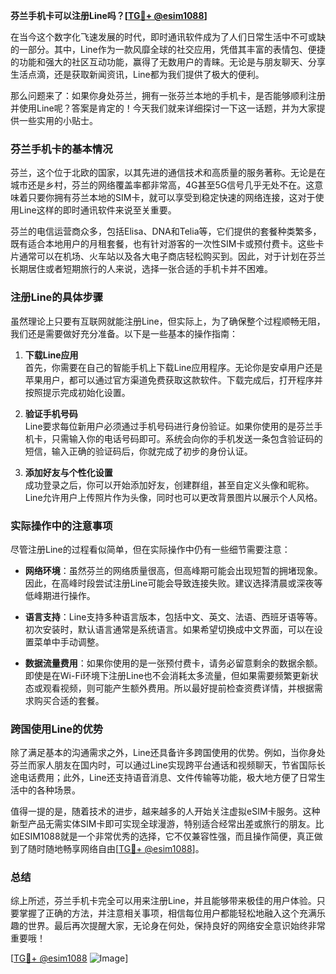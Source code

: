 **芬兰手机卡可以注册Line吗？[[TG💪+ @esim1088](https://t.me/s/esim1088)]**

在当今这个数字化飞速发展的时代，即时通讯软件成为了人们日常生活中不可或缺的一部分。其中，Line作为一款风靡全球的社交应用，凭借其丰富的表情包、便捷的功能和强大的社区互动功能，赢得了无数用户的青睐。无论是与朋友聊天、分享生活点滴，还是获取新闻资讯，Line都为我们提供了极大的便利。

那么问题来了：如果你身处芬兰，拥有一张芬兰本地的手机卡，是否能够顺利注册并使用Line呢？答案是肯定的！今天我们就来详细探讨一下这一话题，并为大家提供一些实用的小贴士。

### 芬兰手机卡的基本情况

芬兰，这个位于北欧的国家，以其先进的通信技术和高质量的服务著称。无论是在城市还是乡村，芬兰的网络覆盖率都非常高，4G甚至5G信号几乎无处不在。这意味着只要你拥有芬兰本地的SIM卡，就可以享受到稳定快速的网络连接，这对于使用Line这样的即时通讯软件来说至关重要。

芬兰的电信运营商众多，包括Elisa、DNA和Telia等，它们提供的套餐种类繁多，既有适合本地用户的月租套餐，也有针对游客的一次性SIM卡或预付费卡。这些卡片通常可以在机场、火车站以及各大电子商店轻松购买到。因此，对于计划在芬兰长期居住或者短期旅行的人来说，选择一张合适的手机卡并不困难。

### 注册Line的具体步骤

虽然理论上只要有互联网就能注册Line，但实际上，为了确保整个过程顺畅无阻，我们还是需要做好充分准备。以下是一些基本的操作指南：

1. **下载Line应用**  
   首先，你需要在自己的智能手机上下载Line应用程序。无论你是安卓用户还是苹果用户，都可以通过官方渠道免费获取这款软件。下载完成后，打开程序并按照提示完成初始化设置。

2. **验证手机号码**  
   Line要求每位新用户必须通过手机号码进行身份验证。如果你使用的是芬兰手机卡，只需输入你的电话号码即可。系统会向你的手机发送一条包含验证码的短信，输入正确的验证码后，你就完成了初步的身份认证。

3. **添加好友与个性化设置**  
   成功登录之后，你可以开始添加好友，创建群组，甚至自定义头像和昵称。Line允许用户上传照片作为头像，同时也可以更改背景图片以展示个人风格。

### 实际操作中的注意事项

尽管注册Line的过程看似简单，但在实际操作中仍有一些细节需要注意：

- **网络环境**：虽然芬兰的网络质量很高，但高峰期可能会出现短暂的拥堵现象。因此，在高峰时段尝试注册Line可能会导致连接失败。建议选择清晨或深夜等低峰期进行操作。
  
- **语言支持**：Line支持多种语言版本，包括中文、英文、法语、西班牙语等等。初次安装时，默认语言通常是系统语言。如果希望切换成中文界面，可以在设置菜单中手动调整。

- **数据流量费用**：如果你使用的是一张预付费卡，请务必留意剩余的数据余额。即使是在Wi-Fi环境下注册Line也不会消耗太多流量，但如果需要频繁更新状态或观看视频，则可能产生额外费用。所以最好提前检查资费详情，并根据需求购买合适的套餐。

### 跨国使用Line的优势

除了满足基本的沟通需求之外，Line还具备许多跨国使用的优势。例如，当你身处芬兰而家人朋友在国内时，可以通过Line实现跨平台通话和视频聊天，节省国际长途电话费用；此外，Line还支持语音消息、文件传输等功能，极大地方便了日常生活中的各种场景。

值得一提的是，随着技术的进步，越来越多的人开始关注虚拟eSIM卡服务。这种新型产品无需实体SIM卡即可实现全球漫游，特别适合经常出差或旅行的朋友。比如ESIM1088就是一个非常优秀的选择，它不仅兼容性强，而且操作简便，真正做到了随时随地畅享网络自由[[TG💪+ @esim1088](https://t.me/s/esim1088)]。

### 总结

综上所述，芬兰手机卡完全可以用来注册Line，并且能够带来极佳的用户体验。只要掌握了正确的方法，并注意相关事项，相信每位用户都能轻松地融入这个充满乐趣的世界。最后再次提醒大家，无论身在何处，保持良好的网络安全意识始终非常重要哦！

[[TG💪+ @esim1088](https://t.me/s/esim1088) ![Image](https://i.postimg.cc/4NQfJmqS/Snipaste-2025-05-13-00-14-12.png)]